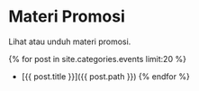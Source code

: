 # Materi Promosi

Lihat atau unduh materi promosi.

{% for post in site.categories.events limit:20 %}
* [{{ post.title }}]({{ post.path }})
{% endfor %}
                        

